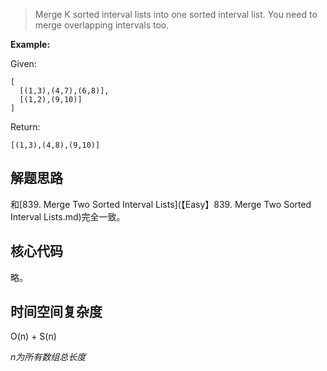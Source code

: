 > Merge K sorted interval lists into one sorted interval list. You need to merge overlapping intervals too.
>

**Example:** 

Given:

    [
      [(1,3),(4,7),(6,8)],
      [(1,2),(9,10)]
    ]

Return:

    [(1,3),(4,8),(9,10)]

## 解题思路

和[839. Merge Two Sorted Interval Lists](【Easy】839. Merge Two Sorted Interval Lists.md)完全一致。

## 核心代码
  
略。
    
## 时间空间复杂度

O(n) + S(n)

*n为所有数组总长度*

